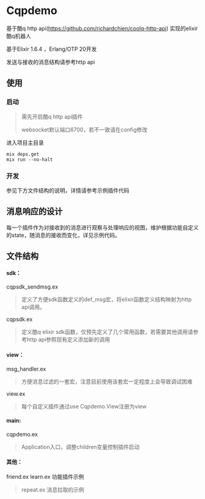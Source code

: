 # Cqpdemo

基于酷q http api(https://github.com/richardchien/coolq-http-api) 实现的elixir 酷q机器人

基于Elixir 1.6.4 ，Erlang/OTP 20开发 

发送与接收的消息结构请参考http api

## 使用

### 启动

> 需先开启酷q http api插件
>
> websocket默认端口6700，若不一致请在config修改

进入项目主目录

```shell
mix deps.get
mix run --no-halt
```

### 开发

参见下方文件结构的说明，详情请参考示例插件代码

## 消息响应的设计

每一个插件作为对接收到的消息进行观察与处理响应的视图，维护根据功能自定义的state，随消息的接收而变化，详见示例代码。

## 文件结构

#### sdk：

cqpsdk_sendmsg.ex 

> 定义了方便sdk函数定义的def_msg宏，将elixir函数定义结构映射为http api调用。

cqpsdk.ex 

> 定义酷q elixir sdk函数，仅预先定义了几个常用函数，若需要其他调用请参考http api参照现有定义添加新的调用

#### view：

msg_handler.ex

> 方便消息过滤的一套宏，注意目前使用该套宏一定程度上会导致调试困难

view.ex

> 每个自定义插件通过use Cqpdemo.View注册为view

#### main:

cqpdemo.ex

> Application入口，调整children变量控制插件启动

#### 其他：

friend.ex learn.ex  功能插件示例

> repeat.ex                 消息拉取的示例

